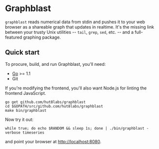 # Graphblast

`graphblast` reads numerical data from stdin and pushes it to your web browser
as a shareable graph that updates in realtime. It's the missing link between
your trusty Unix utilities -- `tail`, `grep`, `sed`, etc. -- and a
full-featured graphing package.

## Quick start

To procure, build, and run Graphblast, you'll need:

* [Go][] >= 1.1
* Git

If you're modifying the frontend, you'll also want Node.js for linting the
frontend JavaScript.

```shell
go get github.com/hut8labs/graphblast
cd $GOPATH/src/github.com/hut8labs/graphblast
make bin/graphblast
```

Now try it out:

```shell
while true; do echo $RANDOM && sleep 1s; done | ./bin/graphblast -verbose timeseries
```

and point your browser at [http://localhost:8080](http://localhost:8080).

[go]: http://golang.org/doc/install
